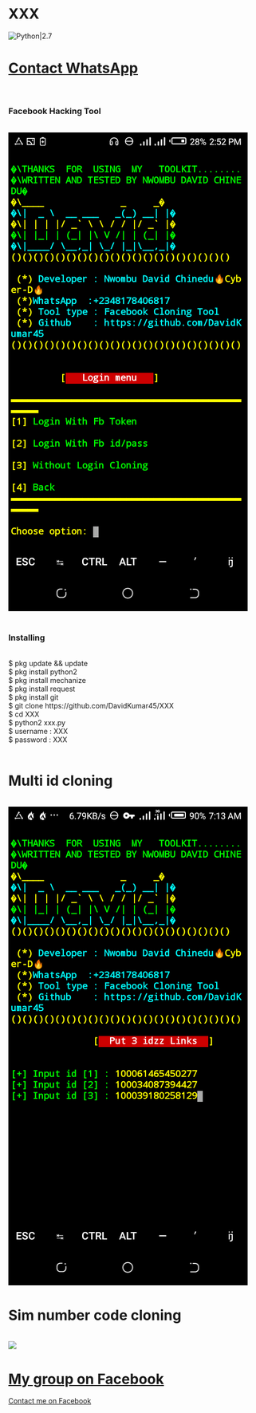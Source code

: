 # XXX
![Python|2.7](https://img.shields.io/badge/Python-2.7-blue.svg)
<br><h1><a href="https://wa.me/+2348178406817?text=Sir%20I%20BLove%20Your%20Tool%20XXX.">Contact WhatsApp </a></h1><br><h3> Facebook  Hacking Tool</h3><br>
<img src="https://github.com/DavidKumar45/XXX/blob/main/Screenshot_20220222-145209.png"/>
<br><br>
<h3>Installing</h3><br>
$ pkg update && update<br>
$ pkg install python2<br>
$ pkg install mechanize<br>
$ pkg install request<br>
$ pkg install git<br>
$ git clone https://github.com/DavidKumar45/XXX<br>
$ cd XXX<br>
$ python2 xxx.py<br>
$ username : XXX<br>
$ password : XXX<br><br>
<h1>Multi id cloning</h1><br>
<img src="https://github.com/DavidKumar45/XXX/blob/main/Screenshot_20220223-071325.png"/>
<br><h1>Sim number code cloning</h1><br>
<img src="https://github.com/DavidKumar45/XXX/blob/main/Raw/Screenshot_20220223-070155.png"/>
<h1><a href ="https://www.facebook.com/groups/424459056032458/
">My group on Facebook</a></h1>
<a href ="https://www.facebook.com/profile.php?id=100063716716333
">Contact me on Facebook</a>
 
